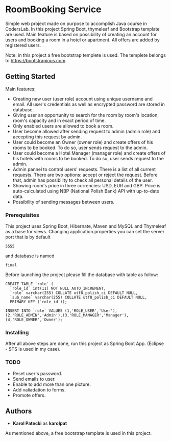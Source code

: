 # RoomBooking Service

Simple web project made on purpose to accomplish Java course in CodersLab. In this project Spring Boot, thymeleaf and Bootstrap template are used. Main feature is based on possibility of creating an account for users and booking a room in a hotel or apartment. All offers are added by registered users.

Note: in this project a free bootstrap templete is used. The templete belongs to https://bootstrapious.com.


## Getting Started

Main features:
* Creating new user (user role) account using unique username and email. All user's credentials as well as encrypted password are stored in database.
* Giving user an opportunity to search for the room by room's location, room's capacity and in exact period of time.
* Only enabled users are allowed to book a room.
* User become allowed after sending request to admin (admin role) and accepting this request by admin.
* User could become an Owner (owner role) and create offers of his rooms to be booked. To do so, user sends request to the admin.
* User could become a Hotel Manager (manager role) and create offers of his hotels with rooms to be booked. To do so, user sends request to the admin.
* Admin pannel to control users' requests. There is a list of all current requests. There are two options: accept or reject the request. Before that, admin has possibility to check all personal details of the user.
* Showing room's price in three currencies: USD, EUR and GBP. Price is auto-calculated using NBP (National Polish Bank) API with up-to-date data.
* Possibility of sending messages between users.

### Prerequisites

This project uses Spring Boot, Hibernate, Maven and MySQL and Thymeleaf as a base for views. Changing application.properties you can set the server port that is by default
```
5555
```
and database is named
```
final
```
Before launching the project please fill the database with table as follow:
```
CREATE TABLE `role` (
  `role_id` int(11) NOT NULL AUTO_INCREMENT,
  `role` varchar(255) COLLATE utf8_polish_ci DEFAULT NULL,
  `sub_name` varchar(255) COLLATE utf8_polish_ci DEFAULT NULL,
  PRIMARY KEY (`role_id`));

INSERT INTO `role` VALUES (1,'ROLE_USER','User'),(2,'ROLE_ADMIN','Admin'),(3,'ROLE_MANAGER','Manager'),(4,'ROLE_OWNER','Owner');
```

### Installing

After all above steps are done, run this project as Spring Boot App. (Eclipse - STS is used in my case).


### TODO
 
* Reset user's password.
* Send emails to user.
* Enable to add more than one picture.
* Add valiadation to forms.
* Promote offers.

## Authors

* **Karol Patecki** as **karolpat** 

As mentioned above, a free bootstrap template is used in this project.


